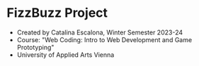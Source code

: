 # FizzBuzz Project
* Created by Catalina Escalona, Winter Semester 2023-24<br>
* Course: "Web Coding: Intro to Web Development and Game Prototyping"<br>
* University of Applied Arts Vienna<br>

